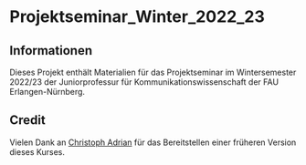 # Projektseminar_Winter_2022_23

## Informationen

Dieses Projekt enthält Materialien für das Projektseminar im Wintersemester 2022/23 der Juniorprofessur für Kommunikationswissenschaft der FAU Erlangen-Nürnberg.

## Credit

Vielen Dank an [Christoph Adrian](https://github.com/chrdrn/) für das Bereitstellen einer früheren Version dieses Kurses.
